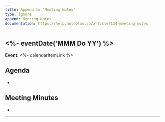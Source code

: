 ```yaml
---
title: Append to "Meeting Notes"
type: ignore
append: Meeting Notes
documentation: https://help.noteplan.co/article/134-meeting-notes
---
```

## <%- eventDate('MMM Do YY') %>
**Event:**  <%- calendarItemLink %>

## Agenda
- 

## Meeting Minutes
- 

---
